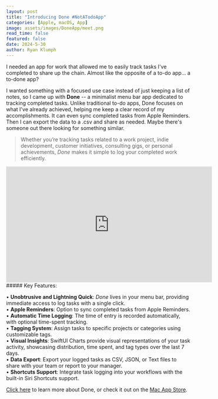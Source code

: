 ```yaml
---
layout: post
title: "Introducing Done #NotATodoApp"
categories: [Apple, macOS, App]
image: assets/images/DoneApp/meet.png
read_time: false
featured: false
date: 2024-5-30
author: Ryan Klumph
---
```


I needed an app for work that allowed me to easily track tasks I've completed to share up the chain. Almost like the opposite of a to-do app... a to-done app? 

I wanted something with a focused use case instead of just keeping a list of notes, so I came up with **Done** -- a minimalist menu bar app dedicated to tracking completed tasks. Unlike traditional to-do apps, Done focuses on what I've already achieved, helping me keep a clear record of my accomplishments. It can even sync completed tasks from Apple Reminders. Then I can export the data to a .csv and share as needed. Maybe there's someone out there looking for something similar.

>Whether you’re tracking tasks related to a work project, indie development, customer initiatives, consulting gigs, or personal achievements, *Done* makes it simple to log your completed work efficiently.

<iframe width="560" height="315" src="https://www.youtube.com/embed/Xy_nboFG6oo?si=zdDQjw7z4XYQ4EHF" title="YouTube video player" frameborder="0" allow="accelerometer; autoplay; clipboard-write; encrypted-media; gyroscope; picture-in-picture; web-share" referrerpolicy="strict-origin-when-cross-origin" allowfullscreen></iframe>
<br>
##### Key Features:

• **Unobtrusive and Lightning Quick**: *Done* lives in your menu bar, providing immediate access to log tasks with a single click.  
• **Apple Reminders**: Option to sync completed tasks from Apple Reminders.  
• **Automatic Time Logging**: The time of entry is recorded automatically, with optional time-spent tracking.  
• **Tagging System**: Assign tasks to specific projects or categories using customizable tags.  
• **Visual Insights**: SwiftUI Charts provide visual representations of your task activity, showcasing distribution, time spent, and tag types over the last 7 days.  
• **Data Export**: Export your logged tasks as CSV, JSON, or Text files to share with your team or report to your manager.  
• **Shortcuts Support**: Integrate task logging into your workflows with the built-in Siri Shortcuts support.   

[Click here](https://thatvirtualboy.com/doneapp) to learn more about Done, or check it out on the [Mac App Store](https://apps.apple.com/us/app/done-not-a-to-do-app/id6503087781?mt=12).
